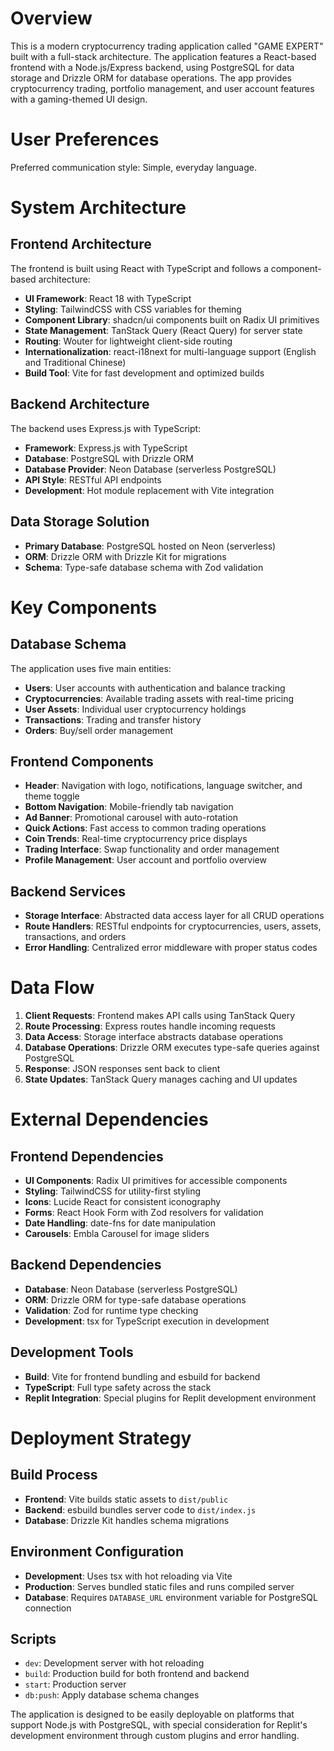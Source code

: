 # Overview

This is a modern cryptocurrency trading application called "GAME EXPERT" built with a full-stack architecture. The application features a React-based frontend with a Node.js/Express backend, using PostgreSQL for data storage and Drizzle ORM for database operations. The app provides cryptocurrency trading, portfolio management, and user account features with a gaming-themed UI design.

# User Preferences

Preferred communication style: Simple, everyday language.

# System Architecture

## Frontend Architecture
The frontend is built using React with TypeScript and follows a component-based architecture:
- **UI Framework**: React 18 with TypeScript
- **Styling**: TailwindCSS with CSS variables for theming
- **Component Library**: shadcn/ui components built on Radix UI primitives
- **State Management**: TanStack Query (React Query) for server state
- **Routing**: Wouter for lightweight client-side routing
- **Internationalization**: react-i18next for multi-language support (English and Traditional Chinese)
- **Build Tool**: Vite for fast development and optimized builds

## Backend Architecture
The backend uses Express.js with TypeScript:
- **Framework**: Express.js with TypeScript
- **Database**: PostgreSQL with Drizzle ORM
- **Database Provider**: Neon Database (serverless PostgreSQL)
- **API Style**: RESTful API endpoints
- **Development**: Hot module replacement with Vite integration

## Data Storage Solution
- **Primary Database**: PostgreSQL hosted on Neon (serverless)
- **ORM**: Drizzle ORM with Drizzle Kit for migrations
- **Schema**: Type-safe database schema with Zod validation

# Key Components

## Database Schema
The application uses five main entities:
- **Users**: User accounts with authentication and balance tracking
- **Cryptocurrencies**: Available trading assets with real-time pricing
- **User Assets**: Individual user cryptocurrency holdings
- **Transactions**: Trading and transfer history
- **Orders**: Buy/sell order management

## Frontend Components
- **Header**: Navigation with logo, notifications, language switcher, and theme toggle
- **Bottom Navigation**: Mobile-friendly tab navigation
- **Ad Banner**: Promotional carousel with auto-rotation
- **Quick Actions**: Fast access to common trading operations
- **Coin Trends**: Real-time cryptocurrency price displays
- **Trading Interface**: Swap functionality and order management
- **Profile Management**: User account and portfolio overview

## Backend Services
- **Storage Interface**: Abstracted data access layer for all CRUD operations
- **Route Handlers**: RESTful endpoints for cryptocurrencies, users, assets, transactions, and orders
- **Error Handling**: Centralized error middleware with proper status codes

# Data Flow

1. **Client Requests**: Frontend makes API calls using TanStack Query
2. **Route Processing**: Express routes handle incoming requests
3. **Data Access**: Storage interface abstracts database operations
4. **Database Operations**: Drizzle ORM executes type-safe queries against PostgreSQL
5. **Response**: JSON responses sent back to client
6. **State Updates**: TanStack Query manages caching and UI updates

# External Dependencies

## Frontend Dependencies
- **UI Components**: Radix UI primitives for accessible components
- **Styling**: TailwindCSS for utility-first styling
- **Icons**: Lucide React for consistent iconography
- **Forms**: React Hook Form with Zod resolvers for validation
- **Date Handling**: date-fns for date manipulation
- **Carousels**: Embla Carousel for image sliders

## Backend Dependencies
- **Database**: Neon Database (serverless PostgreSQL)
- **ORM**: Drizzle ORM for type-safe database operations
- **Validation**: Zod for runtime type checking
- **Development**: tsx for TypeScript execution in development

## Development Tools
- **Build**: Vite for frontend bundling and esbuild for backend
- **TypeScript**: Full type safety across the stack
- **Replit Integration**: Special plugins for Replit development environment

# Deployment Strategy

## Build Process
- **Frontend**: Vite builds static assets to `dist/public`
- **Backend**: esbuild bundles server code to `dist/index.js`
- **Database**: Drizzle Kit handles schema migrations

## Environment Configuration
- **Development**: Uses tsx with hot reloading via Vite
- **Production**: Serves bundled static files and runs compiled server
- **Database**: Requires `DATABASE_URL` environment variable for PostgreSQL connection

## Scripts
- `dev`: Development server with hot reloading
- `build`: Production build for both frontend and backend
- `start`: Production server
- `db:push`: Apply database schema changes

The application is designed to be easily deployable on platforms that support Node.js with PostgreSQL, with special consideration for Replit's development environment through custom plugins and error handling.